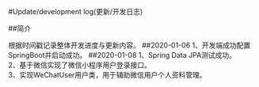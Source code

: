 #Update/development log(更新/开发日志)

##简介

根据时间戳记录整体开发进度与更新内容。
##2020-01-06
1、开发端成功配置SpringBoot并启动成功。
##2020-01-08
1、Spring Data JPA测试成功。  
2、基于微信实现了微信小程序用户登录接口。  
3、实现WeChatUser用户类，用于辅助微信用户个人资料管理。